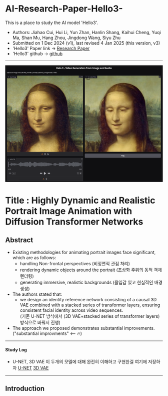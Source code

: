 # AI-Research-Paper-Hello3-
This is a place to study the AI model 'Hello3'.<br>
- Authors: Jiahao Cui, Hui Li, Yun Zhan, Hanlin Shang, Kaihui Cheng, Yuqi Ma, Shan Mu, Hang Zhou, Jingdong Wang, Siyu Zhu
- Submitted on 1 Dec 2024 (v1), last revised 4 Jan 2025 (this version, v3)
- 'Hello3' Paper link -> [Research Paper](https://arxiv.org/abs/2412.00733v3)
- 'Hello3' github -> [github](https://fudan-generative-vision.github.io/hallo3)
---
<img src='gradio.png' width=700>

# Title : Highly Dynamic and Realistic Portrait Image Animation with Diffusion Transformer Networks

## Abstract
- Existing methodologies for animating portrait images face significant, which are as follows:
  - handling Non-frontal perspectives (비정면적 관점 처리)
  - rendering dynamic objects around the portrait (초상화 주위의 동적 객체 렌더링)
  - generating immersive, realistic backgrounds (몰입감 있고 현실적인 배경 생성)
- The authors stated that:
  - we design an identity reference network consisting of a causal 3D VAE combined with a stacked series of transformer layers,
    ensuring consistent facial identity across video sequences.<br>
    (기존 U-NET 방식에서 (3D VAE+stacked series of transformer layers) 방식으로 바꿔서 진행)
- The approach we proposed demonstrates substantial improvements.<br>
  ("substantial improvments" <-- 🔥)
---
#### Study Log
- U-NET, 3D VAE 이 두개의 모델에 대해 완전히 이해하고 구현한걸 여기에 저장하자
  [U-NET]()
  [3D VAE]()
---
## Introduction
